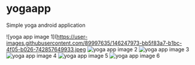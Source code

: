 # yogaapp
Simple yoga android application 

![yoga app image 1](https://user-images.githubusercontent.com/89997635/146247973-bb5f83a7-b1bc-4f05-b026-742857649933.jpeg
![yoga app image 2](https://user-images.githubusercontent.com/89997635/146248011-74cb02d1-2a45-4e56-bfce-2cd2df8abbea.jpeg)
![yoga app image 3](https://user-images.githubusercontent.com/89997635/146248026-748113fd-0a0b-4f1b-9ecb-16533708d68f.jpeg)
![yoga app image 4](https://user-images.githubusercontent.com/89997635/146248042-fb103ff2-03aa-4832-af0b-cf1523b4ab79.jpeg)
![yoga app image 5](https://user-images.githubusercontent.com/89997635/146248054-a47e6db9-f144-4898-9ed8-be17bc3b3107.jpeg)
![yoga app image 6](https://user-images.githubusercontent.com/89997635/146248063-b59d3f2e-bfd6-4858-9f28-957c76b7067c.jpeg)
